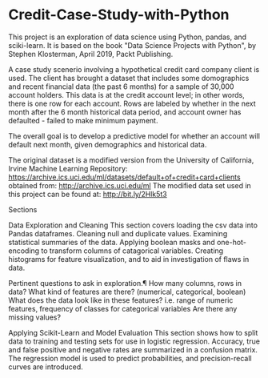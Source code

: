 # Credit-Case-Study-with-Python

This project is an exploration of data science using Python, pandas, and sciki-learn.  It is based on the book "Data Science Projects with Python", by Stephen Klosterman, April 2019, Packt Publishing.  

A case study scenerio involving a hypothetical credit card company client is used.  The client has brought a dataset that includes some domographics and recent financial data (the past 6 months) for a sample of 30,000 account holders. This data is at the credit account level; in other words, there is one row for each account. Rows are labeled by whether in the next month after the 6 month historical data period, and account owner has defaulted - failed to make minimum payment.

The overall goal is to develop a predictive model for whether an account will default next month, given demographics and historical data.

The original dataset is a modified version from the University of California, Irvine Machine Learning Repository: https://archive.ics.uci.edu/ml/datasets/default+of+credit+card+clients
obtained from: http://archive.ics.uci.edu/ml
The modified data set used in this project can be found at: http://bit.ly/2Hlk5t3

Sections

Data Exploration and Cleaning
This section covers loading the csv data into Pandas dataframes.  Cleaning null and duplicate values.  Examining statistical summaries of the data.  Applying boolean masks and one-hot-encoding to transform columns of catagorical variables.  Creating histograms for feature visualization, and to aid in investigation of flaws in data.  

Pertinent questions to ask in exploration.¶
How many columns, rows in data?
What kind of features are there? (numerical, categorical, boolean)
What does the data look like in these features?
i.e. range of numeric features, frequency of classes for categorical variables
Are there any missing values?


Applying Scikit-Learn and Model Evaluation
This section shows how to split data to training and testing sets for use in logistic regression.  Accuracy, true and false positive and negative rates are summarized in a confusion matrix.  The regression model is used to predict probabilities, and precision-recall curves are introduced.
